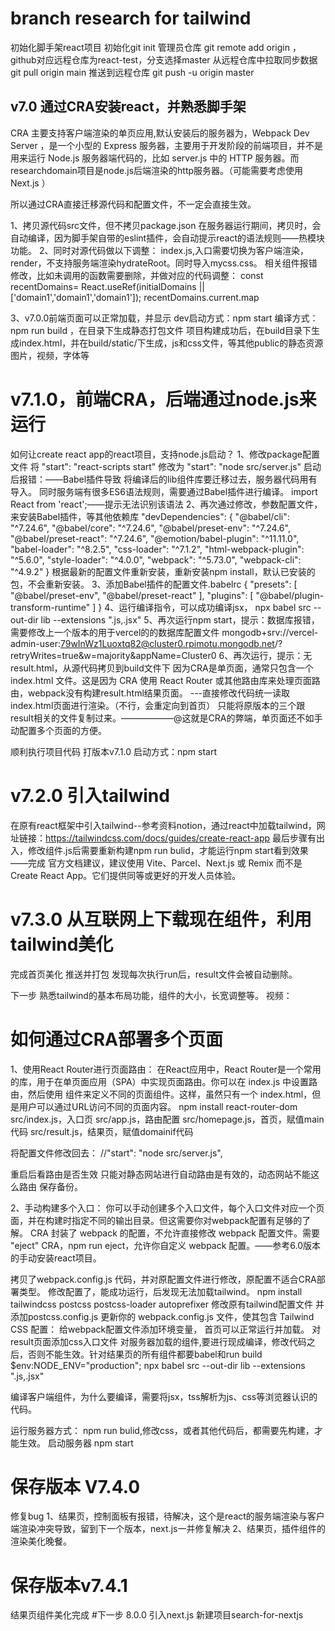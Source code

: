 #  branch research for tailwind
初始化脚手架react项目
初始化git init
管理员仓库 git remote add origin <remote-repository-URL>，github对应远程仓库为react-test，分支选择master
从远程仓库中拉取同步数据 git pull origin main
推送到远程仓库 git push -u origin master

## v7.0 通过CRA安装react，并熟悉脚手架
CRA 主要支持客户端渲染的单页应用,默认安装后的服务器为，Webpack Dev Server ，是一个小型的 Express 服务器，主要用于开发阶段的前端项目，并不是用来运行 Node.js 服务器端代码的，比如 server.js 中的 HTTP 服务器。而researchdomain项目是node.js后端渲染的http服务器。（可能需要考虑使用 Next.js ）

所以通过CRA直接迁移源代码和配置文件，不一定会直接生效。

1、拷贝源代码src文件，但不拷贝package.json
在服务器运行期间，拷贝时，会自动编译，因为脚手架自带的eslint插件，会自动提示react的语法规则——热模块功能。
2、同时对源代码做以下调整：
  index.js,入口需要切换为客户端渲染，render，不支持服务端渲染hydrateRoot。同时导入mycss.css。
  相关组件报错修改，比如未调用的函数需要删除，并做对应的代码调整：
    const recentDomains= React.useRef(initialDomains || ['domain1','domain1','domain1']);
    recentDomains.current.map

3、v7.0.0前端页面可以正常加载，并显示
dev启动方式：npm start
编译方式：npm run build ，在目录下生成静态打包文件
项目构建成功后，在build目录下生成index.html，并在build/static/下生成，js和css文件，等其他public的静态资源图片，视频，字体等

# v7.1.0，前端CRA，后端通过node.js来运行

如何让create react app的react项目，支持node.js启动？
1、修改package配置文件
将 "start": "react-scripts start" 修改为 "start": "node src/server.js"
启动后报错：——Babel插件导致
  将编译后的lib组件库要迁移过去，服务器代码用有导入。
  同时服务端有很多ES6语法规则，需要通过Babel插件进行编译。
    import React from 'react';——提示无法识别该语法
2、再次通过修改，参数配置文件，来安装Babel插件，等其他依赖库
  "devDependencies": {
        "@babel/cli": "^7.24.6",
        "@babel/core": "^7.24.6",
        "@babel/preset-env": "^7.24.6",
        "@babel/preset-react": "^7.24.6",
        "@emotion/babel-plugin": "^11.11.0",
        "babel-loader": "^8.2.5",
        "css-loader": "^7.1.2",
        "html-webpack-plugin": "^5.6.0",
        "style-loader": "^4.0.0",
        "webpack": "^5.73.0",
        "webpack-cli": "^4.9.2"
    }
根据最新的配置文件重新安装，重新安装npm install，默认已安装的包，不会重新安装。
3、添加Babel插件的配置文件.babelrc
{
  "presets": [
    "@babel/preset-env",
    "@babel/preset-react"
  ],
  "plugins": [
    "@babel/plugin-transform-runtime"
  ]
}
4、运行编译指令，可以成功编译jsx，
npx babel src --out-dir lib --extensions ".js,.jsx"
5、再次运行npm start，提示：数据库报错，需要修改上一个版本的用于vercel的的数据库配置文件
mongodb+srv://vercel-admin-user:79wInWz1Luoxtq82@cluster0.rpimotu.mongodb.net/?retryWrites=true&w=majority&appName=Cluster0
6、再次运行，提示：无result.html，从源代码拷贝到build文件下
因为CRA是单页面，通常只包含一个 index.html 文件。这是因为 CRA 使用 React Router 或其他路由库来处理页面路由，webpack没有构建result.html结果页面。
---直接修改代码统一读取index.html页面进行渲染。（不行，会重定向到首页）
只能将原版本的三个跟result相关的文件复制过来。——————@这就是CRA的弊端，单页面还不如手动配置多个页面的方便。

顺利执行项目代码
打版本v7.1.0
启动方式：npm start
# v7.2.0 引入tailwind
在原有react框架中引入tailwind--参考资料notion，通过react中加载tailwind，网址链接：https://tailwindcss.com/docs/guides/create-react-app
最后步骤有出入，修改组件.js后需要重新构建npm run bulid，才能运行npm start看到效果
——完成
官方文档建议，建议使用 Vite、Parcel、Next.js 或 Remix 而不是 Create React App。它们提供同等或更好的开发人员体验。



# v7.3.0 从互联网上下载现在组件，利用tailwind美化

完成首页美化 
推送并打包
发现每次执行run后，result文件会被自动删除。


下一步
熟悉tailwind的基本布局功能，组件的大小，长宽调整等。
视频：
# 如何通过CRA部署多个页面
 1、使用React Router进行页面路由：
在React应用中，React Router是一个常用的库，用于在单页面应用（SPA）中实现页面路由。你可以在 index.js 中设置路由，然后使用 <Route> 组件来定义不同的页面组件。这样，虽然只有一个 index.html，但是用户可以通过URL访问不同的页面内容。
npm install react-router-dom
src/index.js，入口页
src/app.js，路由配置
src/homepage.js，首页，赋值main代码
src/result.js，结果页，赋值domainif代码

将配置文件修改回去：
    //"start": "node src/server.js",

重启后看路由是否生效
只能对静态网站进行自动路由是有效的，动态网站不能这么路由
保存备份。


2、手动构建多个入口：
你可以手动创建多个入口文件，每个入口文件对应一个页面，并在构建时指定不同的输出目录。但这需要你对webpack配置有足够的了解。
CRA 封装了 webpack 的配置，不允许直接修改 webpack 配置文件。需要 "eject" CRA，npm run eject，允许你自定义 webpack 配置。——参考6.0版本的手动安装react项目。

拷贝了webpack.config.js 代码，并对原配置文件进行修改，原配置不适合CRA部署类型。
修改配置了，能成功运行，后发现无法加载tailwind。
npm install tailwindcss postcss postcss-loader autoprefixer
修改原有tailwind配置文件
并添加postcss.config.js
更新你的 webpack.config.js 文件，使其包含 Tailwind CSS 配置：
给webpack配置文件添加环境变量，
首页可以正常运行并加载。
对result页面添加css入口文件
对服务器加载的组件,要进行现成编译，修改代码之后，否则不能生效。针对结果页的所有组件都要babel和run build
$env:NODE_ENV="production"; npx babel src --out-dir lib --extensions ".js,.jsx"

编译客户端组件，为什么要编译，需要将jsx，tss解析为js、css等浏览器认识的代码。



运行服务器方式：
npm run bulid,修改css，或者其他代码后，都需要先构建，才能生效。
启动服务器
npm start



#  保存版本 V7.4.0
 修复bug
1、结果页，控制面板有报错，待解决，这个是react的服务端渲染与客户端渲染冲突导致，留到下一个版本，next.js一并修复解决
2、结果页，插件组件的渲染美化晚餐。
#  保存版本v7.4.1
结果页组件美化完成
#下一步 8.0.0 引入next.js
新建项目search-for-nextjs
